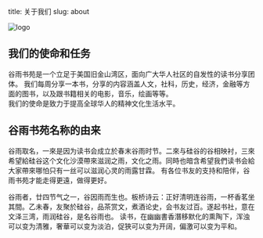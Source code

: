 title: 关于我们
slug: about

![logo](cover.jpg)

## 我们的使命和任务
谷雨书苑是一个立足于美国旧金山湾区，面向广大华人社区的自发性的读书分享团体。
我们每周分享一本书，分享的内容涵盖人文，社科，历史，经济，金融等方面的图书，以及跟书籍相关的电影，音乐，绘画等等。<br>
我们的使命是致力于提高全球华人的精神文化生活水平。

## 谷雨书苑名称的由来
谷雨取名，一來是因为读书会成立於春末谷雨时节。二來与硅谷的谷相映衬，三來希望給硅谷这个文化沙漠帶來滋润之雨，文化之雨。同時也暗含希望我們读书会給大家帶來哪怕只有一丝可以滋润心灵的雨露甘霖。
有各位书友的支持和陪伴，谷雨书苑才能走得更遠，做得更好。

谷雨者，廿四节气之一，谷因雨而生也。板桥诗云：正好清明连谷雨，一杯香茗坐其間。乙未春，友聚於硅谷，品茶赏文，煮酒论史，会书友过百。遂起书社，意在文泽三湾，雨润硅谷，是名谷雨也。
读书，在幽幽書香潛移默化的熏陶下，浑浊可以变为清雅，奢華可以变为淡泊，促狹可以变为开阔，偏激可以变为平和。
